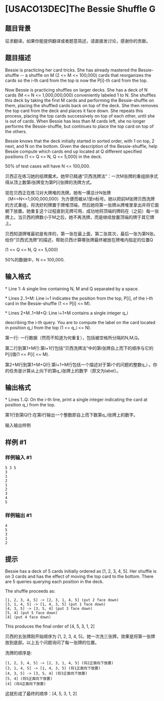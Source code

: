 # [USACO13DEC]The Bessie Shuffle G

## 题目背景

征求翻译。如果你能提供翻译或者题意简述，请直接发讨论，感谢你的贡献。


## 题目描述

Bessie is practicing her card tricks.  She has already mastered the Bessie- shuffle -- a shuffle on M (2 <= M <= 100,000) cards that reorganizes the cards so the i-th card from the top is now the P[i]-th card from the top.

Now Bessie is practicing shuffles on larger decks.  She has a deck of N cards (M <= N <= 1,000,000,000) conveniently labeled 1 to N.  She shuffles this deck by taking the first M cards and performing the Bessie-shuffle on them, placing the shuffled cards back on top of the deck.  She then removes the top card from the deck and places it face down.  She repeats this process, placing the top cards successively on top of each other, until she is out of cards.  When Bessie has less than M cards left, she no longer performs the Bessie-shuffle, but continues to place the top card on top of the others.

Bessie knows that the deck initially started in sorted order, with 1 on top, 2 next, and N on the bottom.  Given the description of the Bessie-shuffle, help Bessie compute which cards end up located at Q different specified positions (1 <= Q <= N, Q <= 5,000) in the deck.

50% of test cases will have N <= 100,000. 

贝西正在练习她的纸牌魔术。她早已精通“贝西洗牌法”：一次M张牌的重组排序式得从顶上数第i张牌变为第P[i]张牌的洗牌方式。


现在贝西正在练习对大牌堆的洗牌。她有一摞总计N张牌（M<=N<=1,000,000,000）为方便而被从1至n标号。她以把前M张牌贝西洗牌的方式重组，将洗好的牌置于牌堆顶端，然后她将第一张牌从牌堆里拿出并将它面朝下放置。她重复这个过程直到无牌可用，成功地将顶端的牌码在（之前）每一张牌上。当贝西的牌数小于M之后，她不再洗牌，而是继续放置顶端的牌于其它牌上。


贝西知道牌堆最初是有序的，第一张在最上面，第二张其次，最后一张为第N张。给你“贝西式洗牌”的描述，帮助贝西计算哪张牌最终被放在牌堆内指定的位置Q


(1 <= Q <= N, Q <= 5,000)

50%的数据中，N <= 100,000.


## 输入格式

\* Line 1: A single line containing N, M and Q separated by a space.

\* Lines 2..1+M: Line i+1 indicates the position from the top, P[i], of the i-th card in the Bessie-shuffle (1 <= P[i] <= M).

\* Lines 2+M..1+M+Q: Line i+1+M contains a single integer q\_i

describing the i-th query.  You are to compute the label on the card located in position q\_i from the top (1 <= q\_i <= N).

第一行: 一行数据（然而不知道为何重复），包括被空格所分隔的N,M,Q。


第二行到第1+M行:第i+1行包括“贝西洗牌法”中的第i张牌自上而下的顺序与它的P[i]值(1 <= P[i] <= M).


第2+M行到第1+M+Q行:第i+1+M行包括一个描述对于第i个的问题的整数q\_i 。你的任务是计算从上向下的第q\_i张牌上的数字（原文为label）。


## 输出格式

\* Lines 1..Q: On the i-th line, print a single integer indicating the card at position q\_i from the top.

第1行到第Q行:在第i行输出一个整数即自上而下数第q\_i张牌上的数字。


输入输出样例


## 样例 #1

### 样例输入 #1
```
5 3 5 
3 
1 
2 
1 
2 
3 
4 
5 
```

### 样例输出 #1

```
4 
5 
3 
1 
2 
```

## 提示

Bessie has a deck of 5 cards initially ordered as [1, 2, 3, 4, 5].  Her shuffle is on 3 cards and has the effect of moving the top card to the bottom.  There are 5 queries querying each position in the deck.


The shuffle proceeds as:

```plain
[1, 2, 3, 4, 5] -> [2, 3, 1, 4, 5] (put 2 face down) 
[3, 1, 4, 5] -> [1, 4, 3, 5] (put 1 face down) 
[4, 3, 5] -> [3, 5, 4] (put 3 face down) 
[5, 4] (put 5 face down) 
[4] (put 4 face down) 
```
This produces the final order of [4, 5, 3, 1, 2]

贝西的五张牌刚开始顺序为 [1, 2, 3, 4, 5]。她一次洗三张牌，效果是将第一张牌放到底部。以上五个问题询问了每一张牌的位置。


洗牌的顺序是:

```plain
[1, 2, 3, 4, 5] -> [2, 3, 1, 4, 5] (将2正面向下放置)
[3, 1, 4, 5] -> [1, 4, 3, 5] (将1正面向下放置) 
[4, 3, 5] -> [3, 5, 4] (将3正面向下放置) 
[5, 4] (将5正面向下放置) 
[4] (将4正面向下放置) 
```
这就形成了最终的顺序：[4, 5, 3, 1, 2]

